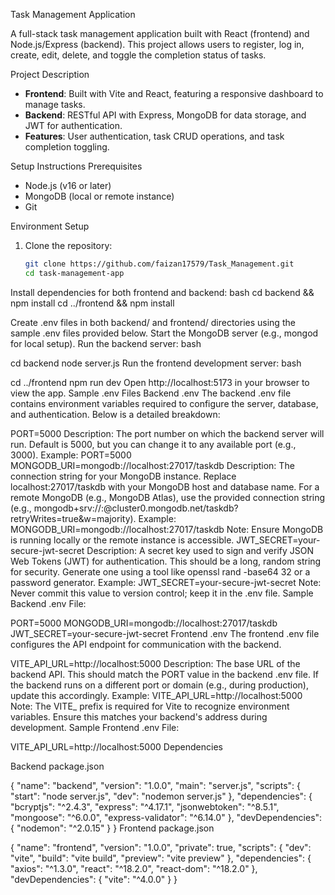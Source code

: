 Task Management Application

A full-stack task management application built with React (frontend) and Node.js/Express (backend). This project allows users to register, log in, create, edit, delete, and toggle the completion status of tasks.

Project Description
- **Frontend**: Built with Vite and React, featuring a responsive dashboard to manage tasks.
- **Backend**: RESTful API with Express, MongoDB for data storage, and JWT for authentication.
- **Features**: User authentication, task CRUD operations, and task completion toggling.

Setup Instructions
 Prerequisites
- Node.js (v16 or later)
- MongoDB (local or remote instance)
- Git

Environment Setup
1. Clone the repository:
   ```bash
   git clone https://github.com/faizan17579/Task_Management.git
   cd task-management-app

Install dependencies for both frontend and backend:
bash
cd backend && npm install
cd ../frontend && npm install

Create .env files in both backend/ and frontend/ directories using the sample .env files provided below.
Start the MongoDB server (e.g., mongod for local setup).
Run the backend server:
bash

cd backend
node server.js
Run the frontend development server:
bash




cd ../frontend
npm run dev
Open http://localhost:5173 in your browser to view the app.
Sample .env Files
Backend .env
The backend .env file contains environment variables required to configure the server, database, and authentication. Below is a detailed breakdown:

PORT=5000
Description: The port number on which the backend server will run. Default is 5000, but you can change it to any available port (e.g., 3000).
Example: PORT=5000
MONGODB_URI=mongodb://localhost:27017/taskdb
Description: The connection string for your MongoDB instance. Replace localhost:27017/taskdb with your MongoDB host and database name. For a remote MongoDB (e.g., MongoDB Atlas), use the provided connection string (e.g., mongodb+srv://<username>:<password>@cluster0.mongodb.net/taskdb?retryWrites=true&w=majority).
Example: MONGODB_URI=mongodb://localhost:27017/taskdb
Note: Ensure MongoDB is running locally or the remote instance is accessible.
JWT_SECRET=your-secure-jwt-secret
Description: A secret key used to sign and verify JSON Web Tokens (JWT) for authentication. This should be a long, random string for security. Generate one using a tool like openssl rand -base64 32 or a password generator.
Example: JWT_SECRET=your-secure-jwt-secret
Note: Never commit this value to version control; keep it in the .env file.
Sample Backend .env File:

PORT=5000
MONGODB_URI=mongodb://localhost:27017/taskdb
JWT_SECRET=your-secure-jwt-secret
Frontend .env
The frontend .env file configures the API endpoint for communication with the backend.

VITE_API_URL=http://localhost:5000
Description: The base URL of the backend API. This should match the PORT value in the backend .env file. If the backend runs on a different port or domain (e.g., during production), update this accordingly.
Example: VITE_API_URL=http://localhost:5000
Note: The VITE_ prefix is required for Vite to recognize environment variables. Ensure this matches your backend's address during development.
Sample Frontend .env File:

VITE_API_URL=http://localhost:5000
Dependencies


Backend package.json




{
  "name": "backend",
  "version": "1.0.0",
  "main": "server.js",
  "scripts": {
    "start": "node server.js",
    "dev": "nodemon server.js"
  },
  "dependencies": {
    "bcryptjs": "^2.4.3",
    "express": "^4.17.1",
    "jsonwebtoken": "^8.5.1",
    "mongoose": "^6.0.0",
    "express-validator": "^6.14.0"
  },
  "devDependencies": {
    "nodemon": "^2.0.15"
  }
}
Frontend package.json




{
  "name": "frontend",
  "version": "1.0.0",
  "private": true,
  "scripts": {
    "dev": "vite",
    "build": "vite build",
    "preview": "vite preview"
  },
  "dependencies": {
    "axios": "^1.3.0",
    "react": "^18.2.0",
    "react-dom": "^18.2.0"
  },
  "devDependencies": {
    "vite": "^4.0.0"
  }
}